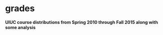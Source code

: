 # grades
#### UIUC course distributions from Spring 2010 through Fall 2015 along with some analysis
